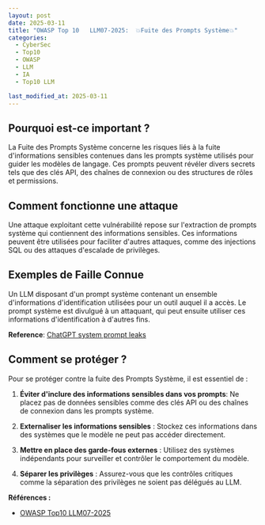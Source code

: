 ```yaml
---
layout: post
date: 2025-03-11
title: "OWASP Top 10   LLM07-2025:  💥Fuite des Prompts Système💥"
categories:
  - CyberSec
  - Top10
  - OWASP
  - LLM
  - IA
  - Top10 LLM

last_modified_at: 2025-03-11
---
```


## Pourquoi est-ce important ?

La Fuite des Prompts Système concerne les risques liés à la fuite d'informations sensibles contenues dans les prompts
système utilisés pour guider les modèles de langage. Ces prompts peuvent révéler divers secrets tels que des clés API,
des chaînes de connexion ou des structures de rôles et permissions.

## Comment fonctionne une attaque

Une attaque exploitant cette vulnérabilité repose sur l'extraction de prompts système qui contiennent des informations
sensibles. Ces informations peuvent être utilisées pour faciliter d'autres attaques, comme des injections SQL ou des
attaques d'escalade de privilèges.

## Exemples de Faille Connue

Un LLM disposant d'un prompt système contenant un ensemble d'informations d'identification utilisées pour un outil
auquel il a accès. Le prompt système est divulgué à un attaquant, qui peut ensuite utiliser ces informations
d'identification à d'autres fins.

**Reference**:
[ChatGPT system prompt leaks](https://github.com/LouisShark/chatgpt_system_prompt)


## Comment se protéger ?

Pour se protéger contre la fuite des Prompts Système, il est essentiel de :

1. **Éviter d'inclure des informations sensibles dans vos prompts**: Ne placez pas de données sensibles comme des clés
   API ou des chaînes de connexion dans les prompts système.

2. **Externaliser les informations sensibles** : Stockez ces informations dans des systèmes que le modèle ne peut pas
   accéder directement.

3. **Mettre en place des garde-fous externes** : Utilisez des systèmes indépendants pour surveiller et contrôler le
   comportement du modèle.

4. **Séparer les privilèges** : Assurez-vous que les contrôles critiques comme la séparation des privilèges ne soient
   pas
   délégués au LLM.

**Références :**

- [OWASP Top10 LLM07-2025](https://genai.owasp.org/llmrisk/llm072025-system-prompt-leakage/)